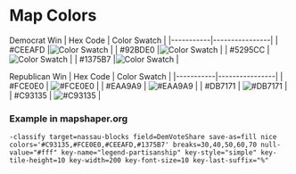 # Map Colors


Democrat Win
| Hex Code  | Color Swatch   |
|-----------|----------------|
| #CEEAFD   |![Color Swatch](https://via.placeholder.com/20/CEEAFD/CEEAFD) |
| #92BDE0   |![Color Swatch](https://via.placeholder.com/20/92BDE0/92BDE0) |
| #5295CC   |![Color Swatch](https://via.placeholder.com/20/5295CC/5295CC) |
| #1375B7   |![Color Swatch](https://via.placeholder.com/20/1375B7/1375B7) |

Republican Win
| Hex Code  | Color Swatch   |
|-----------|----------------|
| #FCE0E0   | ![#FCE0E0](https://place-hold.it/20/FCDDDD/FCDDDD) |
| #EAA9A9   | ![#EAA9A9](https://place-hold.it/20/EAA9A9/EAA9A9) |
| #DB7171   | ![#DB7171](https://place-hold.it/20/DB7171/DB7171) |
| #C93135   | ![#C93135](https://place-hold.it/20/C93135/C93135) |

### Example in mapshaper.org
```-classify target=nassau-blocks field=DemVoteShare save-as=fill nice colors='#C93135,#FCE0E0,#CEEAFD,#1375B7' breaks=30,40,50,60,70 null-value="#fff" key-name="legend-partisanship" key-style="simple" key-tile-height=10 key-width=200 key-font-size=10 key-last-suffix="%"```
